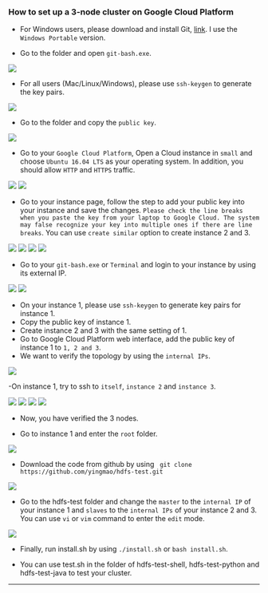### How to set up a 3-node cluster on Google Cloud Platform 

- For Windows users, please download and install Git, [link](https://git-scm.com/downloads). I use the `Windows Portable` version.

- Go to the folder and open `git-bash.exe`.

![](pics/3.png)

- For all users (Mac/Linux/Windows), please use `ssh-keygen` to generate the key pairs.   

![](pics/1.png)

- Go to the folder and copy the `public key`.

![](pics/2.png)

- Go to your `Google Cloud Platform`, Open a Cloud instance in `small` and choose `Ubuntu 16.04 LTS` as your operating system. In addition, you should allow `HTTP` and `HTTPS` traffic.


![](pics/4.png)
![](pics/5.png)


- Go to your instance page, follow the step to add your public key into your instance and save the changes. `Please check the line breaks when you paste the key from your laptop to Google Cloud. The system may false recognize your key into multiple ones if there are line breaks`. You can use `create similar` option to create instance 2 and 3.

![](pics/6.png)
![](pics/7.png)
![](pics/8.png)
![](pics/9.png)

- Go to your `git-bash.exe` or `Terminal` and login to your instance by using its external IP. 

![](pics/10.png)
![](pics/11.png)

- On your instance 1, please use `ssh-keygen` to generate key pairs for instance 1. 
- Copy the public key of instance 1.
- Create instance 2 and 3 with the same setting of 1. 
- Go to Google Cloud Platform web interface, add the public key of instance 1 to `1, 2 and 3`.
- We want to verify the topology by using the `internal IPs`.

![](pics/12.png)

-On instance 1, try to ssh to `itself`, `instance 2` and `instance 3`. 

![](pics/13.png)
![](pics/14.png)
![](pics/15.png)
![](pics/16.png)

- Now, you have verified the 3 nodes. 

- Go to instance 1 and enter the `root` folder. 

![](pics/17.png)

- Download the code from github by using ` git clone https://github.com/yingmao/hdfs-test.git`
 
![](pics/18.png)



- Go to the hdfs-test folder and change the `master` to the `internal IP` of your instance 1 and `slaves` to the `internal IPs` of your instance 2 and 3. You can use `vi` or `vim` command to enter the `edit` mode.

![](pics/19.png)

- Finally, run install.sh by using `./install.sh` or `bash install.sh`.

- You can use test.sh in the folder of hdfs-test-shell, hdfs-test-python and hdfs-test-java to test your cluster. 


---
